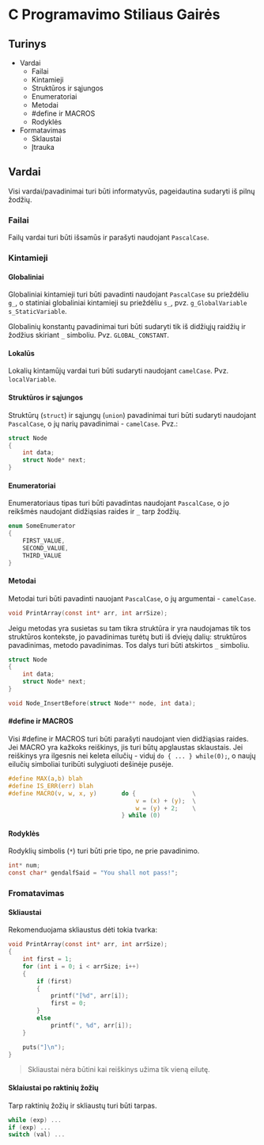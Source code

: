 # __C Programavimo Stiliaus Gairės__

## __Turinys__
* Vardai
    * Failai
    * Kintamieji
    * Struktūros ir sąjungos
    * Enumeratoriai
    * Metodai
    * #define ir MACROS
    * Rodyklės
* Formatavimas
    * Sklaustai
    * Įtrauka

## __Vardai__
Visi vardai/pavadinimai turi būti informatyvūs, pageidautina sudaryti iš pilnų žodžių.

### __Failai__
Failų vardai turi būti išsamūs ir parašyti naudojant `PascalCase`.

### __Kintamieji__

#### __Globaliniai__
Globaliniai kintamieji turi būti pavadinti naudojant `PascalCase` su prieždėliu 
`g_`, o statiniai globaliniai kintamieji su prieždėliu `s_`, pvz. `g_GlobalVariable` `s_StaticVariable`. 

Globalinių konstantų pavadinimai turi būti sudaryti tik iš didžiųjų raidžių ir 
žodžius skiriant `_` simboliu. Pvz. `GLOBAL_CONSTANT`.

#### __Lokalūs__
Lokalių kintamūjų vardai turi būti sudaryti naudojant `camelCase`. Pvz. `localVariable`.

#### __Struktūros ir sąjungos__
Struktūrų (`struct`) ir sąjungų (`union`) pavadinimai turi būti sudaryti 
naudojant `PascalCase`, o jų narių pavadinimai - `camelCase`. Pvz.:

```C
struct Node 
{
    int data;
    struct Node* next;
}
```

#### __Enumeratoriai__
Enumeratoriaus tipas turi būti pavadintas naudojant `PascalCase`, o jo reikšmės 
naudojant didžiąsias raides ir `_` tarp žodžių.

```C
enum SomeEnumerator
{
    FIRST_VALUE, 
    SECOND_VALUE,
    THIRD_VALUE
}
```

#### __Metodai__
Metodai turi būti pavadinti nauojant `PascalCase`, o jų argumentai - `camelCase`.

```C
void PrintArray(const int* arr, int arrSize);
```

Jeigu metodas yra susietas su tam tikra struktūra ir yra naudojamas tik tos struktūros kontekste,
jo pavadinimas turėtų buti iš dviejų dalių: struktūros pavadinimas, metodo pavadinimas. Tos dalys
turi būti atskirtos `_` simboliu.

```C
struct Node 
{
    int data;
    struct Node* next;
}

void Node_InsertBefore(struct Node** node, int data);
```

#### __#define ir MACROS__
Visi #define ir MACROS turi būti parašyti naudojant vien didžiąsias raides. Jei 
MACRO yra kažkoks reiškinys, jis turi būtų apglaustas sklaustais. Jei reiškinys 
yra ilgesnis nei keleta eilučių - viduj `do { ... } while(0);`, o naujų eilučių 
simboliai turibūti sulygiuoti dešinėje pusėje.

```C
#define MAX(a,b) blah
#define IS_ERR(err) blah
#define	MACRO(v, w, x, y)       do {                \
                                    v = (x) + (y);  \
                                    w = (y) + 2;    \
                                } while (0)
```

#### __Rodyklės__
Rodyklių simbolis (`*`) turi būti prie tipo, ne prie pavadinimo.

```C
int* num;
const char* gendalfSaid = "You shall not pass!";
```
### __Fromatavimas__

#### __Skliaustai__
Rekomenduojama skliaustus dėti tokia tvarka:

```C
void PrintArray(const int* arr, int arrSize);
{
    int first = 1;
    for (int i = 0; i < arrSize; i++)
    {
        if (first)
        {
            printf("[%d", arr[i]);
            first = 0;
        }
        else
            printf(", %d", arr[i]);
    }

    puts("]\n");
}
```

> Skliaustai nėra būtini kai reiškinys užima tik vieną eilutę.

#### __Sklaiustai po raktinių žožių__
Tarp raktinių žožių ir skliaustų turi būti tarpas.

```C
while (exp) ...
if (exp) ...
switch (val) ...
```